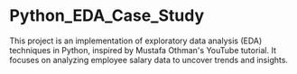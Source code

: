 # Python_EDA_Case_Study
This project is an implementation of exploratory data analysis (EDA) techniques in Python, inspired by Mustafa Othman's YouTube tutorial. It focuses on analyzing employee salary data to uncover trends and insights.
